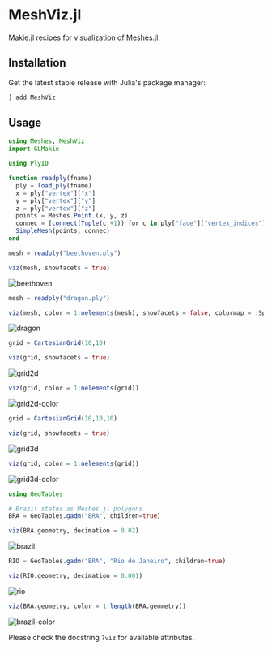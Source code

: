 # MeshViz.jl

Makie.jl recipes for visualization of [Meshes.jl](https://github.com/JuliaGeometry/Meshes.jl).

## Installation

Get the latest stable release with Julia's package manager:

```julia
] add MeshViz
```

## Usage

```julia
using Meshes, MeshViz
import GLMakie

using PlyIO

function readply(fname)
  ply = load_ply(fname)
  x = ply["vertex"]["x"]
  y = ply["vertex"]["y"]
  z = ply["vertex"]["z"]
  points = Meshes.Point.(x, y, z)
  connec = [connect(Tuple(c.+1)) for c in ply["face"]["vertex_indices"]]
  SimpleMesh(points, connec)
end

mesh = readply("beethoven.ply")

viz(mesh, showfacets = true)
```
![beethoven](figs/beethoven.png)

```julia
mesh = readply("dragon.ply")

viz(mesh, color = 1:nelements(mesh), showfacets = false, colormap = :Spectral)
```
![dragon](figs/dragon.png)

```julia
grid = CartesianGrid(10,10)

viz(grid, showfacets = true)
```
![grid2d](figs/grid2d.png)

```julia
viz(grid, color = 1:nelements(grid))
```
![grid2d-color](figs/grid2d-color.png)

```julia
grid = CartesianGrid(10,10,10)

viz(grid, showfacets = true)
```
![grid3d](figs/grid3d.png)

```julia
viz(grid, color = 1:nelements(grid))
```
![grid3d-color](figs/grid3d-color.png)

```julia
using GeoTables

# Brazil states as Meshes.jl polygons
BRA = GeoTables.gadm("BRA", children=true)

viz(BRA.geometry, decimation = 0.02)
```
![brazil](figs/brazil.png)

```julia
RIO = GeoTables.gadm("BRA", "Rio de Janeiro", children=true)

viz(RIO.geometry, decimation = 0.001)
```
![rio](figs/rio.png)

```julia
viz(BRA.geometry, color = 1:length(BRA.geometry))
```
![brazil-color](figs/brazil-color.png)

Please check the docstring `?viz` for available attributes.
